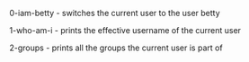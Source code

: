 0-iam-betty - switches the current user to the user betty

1-who-am-i - prints the effective username of the current user

2-groups - prints all the groups the current user is part of


